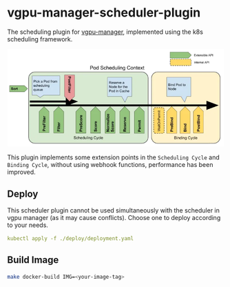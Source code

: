 # vgpu-manager-scheduler-plugin

The scheduling plugin for [vgpu-manager](https://github.com/coldzerofear/vgpu-manager), implemented using the k8s scheduling framework.

![img.png](./img.png)

This plugin implements some extension points in the `Scheduling Cycle` and `Binding Cycle`, without using webhook functions, performance has been improved.

## Deploy

This scheduler plugin cannot be used simultaneously with the scheduler in vgpu manager (as it may cause conflicts). Choose one to deploy according to your needs.

```yaml
kubectl apply -f ./deploy/deployment.yaml
```

## Build Image

```bash
make docker-build IMG=<your-image-tag>
```